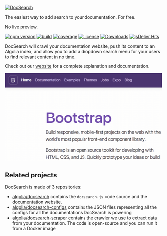 [![DocSearch][1]][8]

The easiest way to add search to your documentation. For free.

No live preview.

[![npm version][2]](https://npmjs.org/package/docsearch.js)
[![build][3]](https://travis-ci.org/algolia/docsearch)
[![coverage][4]](https://coveralls.io/github/algolia/docsearch)
[![License][5]](./LICENSE)
[![Downloads][6]](https://npm-stat.com/charts.html?package=docsearch.js)
[![jsDelivr Hits][7]](https://www.jsdelivr.com/package/npm/docsearch.js)

DocSearch will crawl your documentation website, push its content to an Algolia
index, and allow you to add a dropdown search menu for your users to find
relevant content in no time.

Check out our [website][8] for a complete explanation and documentation.

[![Bootstrap demo][9]][8]

## Related projects

DocSearch is made of 3 repositories:

- [algolia/docsearch][10] contains the `docsearch.js` code source and the
  documentation website.
- [algolia/docsearch-configs][11] contains the JSON files representing all the
  configs for all the documentations DocSearch is powering
- [algolia/docsearch-scraper][12] contains the crawler we use to extract data
  from your documentation. The code is open-source and you can run it from
  a Docker image

[1]: ./.github/docsearch-logo.svg
[2]: https://img.shields.io/npm/v/docsearch.js.svg?style=flat-square
[3]: https://img.shields.io/travis/algolia/docsearch/master.svg?style=flat-square
[4]: https://img.shields.io/coveralls/algolia/docsearch/master.svg?style=flat-square
[5]: https://img.shields.io/badge/license-MIT-green.svg?style=flat-square
[6]: https://img.shields.io/npm/dm/docsearch.js.svg?style=flat-square
[7]: https://data.jsdelivr.com/v1/package/npm/docsearch.js/badge
[8]: https://community.algolia.com/docsearch/
[9]: ./.github/demo.gif
[10]: https://github.com/algolia/docsearch
[11]: https://github.com/algolia/docsearch-configs
[12]: https://github.com/algolia/docsearch-scraper
